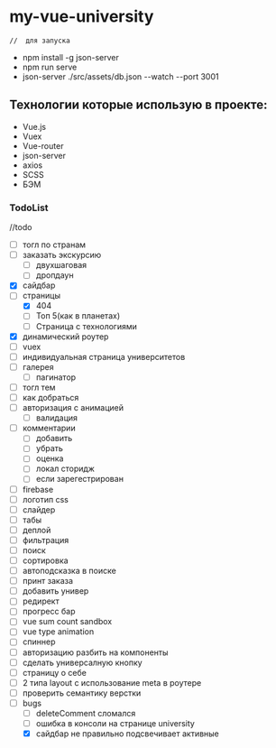 # my-vue-university
    //  для запуска
*  npm install -g json-server
*  npm run serve
*  json-server ./src/assets/db.json --watch --port 3001

## Технологии которые использую в проекте:
* Vue.js
* Vuex
* Vue-router
* json-server
* axios
* SCSS
* БЭМ


### TodoList
//todo
* [ ] тогл по странам
* [ ] заказать экскурсию
    * [ ] двухшаговая
    * [ ] дропдаун
* [x] сайдбар
* [ ] страницы
    * [x] 404
    * [ ] Топ 5(как в планетах)
    * [ ] Страница с технологиями
* [x] динамический роутер
* [ ] vuex
* [ ] индивидуальная страница университетов
* [ ] галерея
    * [ ] пагинатор
* [ ] тогл тем
* [ ] как добраться
* [ ] авторизация с анимацией
    * [ ] валидация
* [ ] комментарии
    * [ ] добавить
    * [ ] убрать 
    * [ ] оценка 
    * [ ] локал сторидж 
    * [ ] если зарегестрирован
* [ ] firebase
* [ ] логотип css
* [ ] слайдер
* [ ] табы
* [ ] деплой
* [ ] фильтрация
* [ ] поиск
* [ ] сортировка
* [ ] автоподсказка в поиске
* [ ] принт заказа
* [ ] добавить универ
* [ ] редирект
* [ ] прогресс бар
* [ ] vue sum count sandbox
* [ ] vue type animation
* [ ] спиннер
* [ ] авторизацию разбить на компоненты
* [ ] сделать универсалную кнопку
* [ ] страницу о себе
* [ ] 2 типа layout с использование meta в роутере
* [ ] проверить семантику верстки
* [ ] bugs
    * [ ] deleteComment сломался
    * [ ] ошибка в консоли на странице university
    * [x] сайдбар не правильно подсвечивает активные